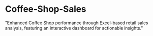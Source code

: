 # Coffee-Shop-Sales
"Enhanced Coffee Shop performance through Excel-based retail sales analysis, featuring an interactive dashboard for actionable insights."
